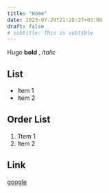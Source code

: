 ```yaml
---
title: "Home"
date: 2023-07-29T21:28:27+03:00
draft: false
# subtitle: This is subtible
---
```

Hugo **bold** , *italic*

## List

- Item 1
- Item 2
## Order List

1. Ttem 1
2. Item 2

## Link

[google](www.google.com)

